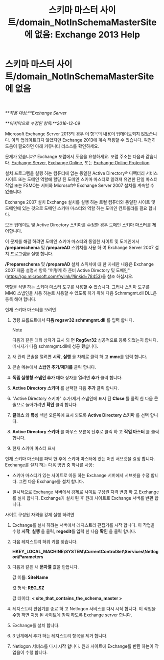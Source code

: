 ﻿---
title: '스키마 마스터 사이트/domain_NotInSchemaMasterSite에 없음: Exchange 2013 Help'
TOCTitle: 스키마 마스터 사이트/domain_NotInSchemaMasterSite에 없음
ms:assetid: 3aafd22a-d0f0-4120-a325-886fb2eb43ef
ms:mtpsurl: https://technet.microsoft.com/ko-kr/library/ms.exch.setupreadiness.notinschemamastersite(v=EXCHG.150)
ms:contentKeyID: 50482902
ms.date: 05/22/2018
mtps_version: v=EXCHG.150
ms.translationtype: MT
---

# 스키마 마스터 사이트/domain\_NotInSchemaMasterSite에 없음

 

_**적용 대상:**Exchange Server_

_**마지막으로 수정된 항목:**2016-12-09_

Microsoft Exchange Server 2013의 경우 이 항목의 내용이 업데이트되지 않았습니다. 아직 업데이트되지 않았지만 Exchange 2013에 계속 적용할 수 있습니다. 여전히 도움이 필요하면 아래 커뮤니티 리소스를 확인하세요.

문제가 있습니까? Exchange 포럼에서 도움을 요청하세요. 포럼 주소는 다음과 같습니다. [Exchange Server](https://go.microsoft.com/fwlink/p/?linkid=60612), [Exchange Online](https://go.microsoft.com/fwlink/p/?linkid=267542), 또는 [Exchange Online Protection](https://go.microsoft.com/fwlink/p/?linkid=285351)

설치 프로그램을 실행 하는 컴퓨터에 없는 동일한 Active Directory® 디렉터리 서비스 사이트 또는 도메인 역할에 할당 된 도메인 스키마 마스터로 알려져 유연한 단일 마스터 작업 또는 FSMO는 서버와 Microsoft® Exchange Server 2007 설치를 계속할 수 없습니다.

Exchange 2007 설치 Exchange 설치를 실행 하는 로컬 컴퓨터와 동일한 사이트 및 도메인에 있는 것으로 도메인 스키마 마스터와 역할 하는 도메인 컨트롤러를 필요 합니다.

모든 업데이트 및 Active Directory 스키마를 수정한 경우 도메인 스키마 마스터를 제어합니다.

이 문제를 해결 하려면 도메인 스키마 마스터와 동일한 사이트 및 도메인에서 **/prepareschema** 및 **/prepareAD** 스위치를 사용 하 여 Exchange Server 2007 설치 프로그램을 실행 합니다.

**/Prepareschema** 및 **/prepareAD** 설치 스위치에 대 한 자세한 내용은 Exchange 2007 제품 설명서 항목 "어떻게 하 준비 Active Directory 및 도메인" (<https://go.microsoft.com/fwlink/?linkid=78453>)을 참조 하십시오.

역할을 식별 하는 스키마 마스터 도구를 사용할 수 있습니다. 그러나 스키마 도구를 MMC 스냅인을 사용 하는로 사용할 수 있도록 하기 위해 다음 Schmmgmt.dll DLL은 등록 해야 합니다.

현재 스키마 마스터를 보려면

1.  명령 프롬프트에서 **다음 regsvr32 schmmgmt.dll** 를 입력 합니다.
    

    > [!NOTE]
    > 다음과 같은 대화 상자가 표시 되 면 <STRONG>RegSvr32</STRONG> 성공적으로 등록 되었는지 합니다.<BR>메시지가 다음 schmmgmt.dll에 성공 했습니다.



2.  새 관리 콘솔을 열려면 **시작**, **실행** 을 차례로 클릭 하 고 **mmc**를 입력 합니다.

3.  콘솔 메뉴에서 **스냅인 추가/제거를** 클릭 합니다.

4.  **독립 실행형 스냅인 추가** 대화 상자를 열려면 **추가** 클릭 합니다.

5.  **Active Directory 스키마** 를 선택한 다음 **추가** 클릭 합니다.

6.  "Active Directory 스키마" 추가/제거 스냅인에 표시 된 **Close** 를 클릭 한 다음 콘솔으로 돌아가려면 **확인** 클릭 합니다.

7.  **클래스** 와 **특성** 섹션 오른쪽에 표시 되도록 **Active Directory 스키마** 를 선택 합니다.

8.  **Active Directory 스키마** 를 마우스 오른쪽 단추로 클릭 하 고 **작업 마스터** 를 클릭 합니다.

9.  현재 스키마 마스터 표시

현재 스키마 마스터를 파악 한 후에 스키마 마스터에 있는 어떤 서브넷을 결정 합니다. Exchange를 설치 하는 다음 방법 중 하나를 사용:

  - 스키마 마스터가 있는 사이트로 이동 하는 Exchange 서버에서 서브넷을 수정 합니다. 그런 다음 Exchange를 설치 합니다.

  - 일시적으로 Exchange 서버에서 강제로 사이트 구성원 자격 변경 하 고 Exchange를 설치 합니다. Exchange가 설치 된 후 원래 사이트로 Exchange 서버를 반환 합니다.

사이트 구성원 자격을 강제 실행 하려면

1.  Exchange를 설치 하려는 서버에서 레지스트리 편집기를 시작 합니다. 이 작업을 수행 **시작**, **실행** 을 클릭, **regedit**를 입력 한 다음 **확인** 을 클릭 합니다.

2.  다음 레지스트리 하위 키를 찾습니다.
    
    **HKEY\_LOCAL\_MACHINE\\SYSTEM\\CurrentControlSet\\Services\\Netlogon\\Parameters**

3.  다음과 같은 새 **문자열** 값을 만듭니다.
    
    값 이름: **SiteName**
    
    값 형식: **REG\_SZ**
    
    값 데이터: **\< site\_that\_contains\_the\_schema\_master \>**

4.  레지스트리 편집기를 종료 하 고 Netlogon 서비스를 다시 시작 합니다. 이 작업을 수행 하면 지정 된 사이트에 참여 하도록 Exchange server 합니다.

5.  Exchange를 설치 합니다.

6.  3 단계에서 추가 하는 레지스트리 항목을 제거 합니다.

7.  Netlogon 서비스를 다시 시작 합니다. 원래 사이트에 Exchange를 반환 하는이 작업을이 수행 합니다.

